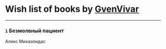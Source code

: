 # Wish list of books by [GvenVivar ](https://www.facebook.com/app_scoped_user_id/158266434925901/)
---

### `1` Безмолвный пациент
Алекс Михаэлидас

